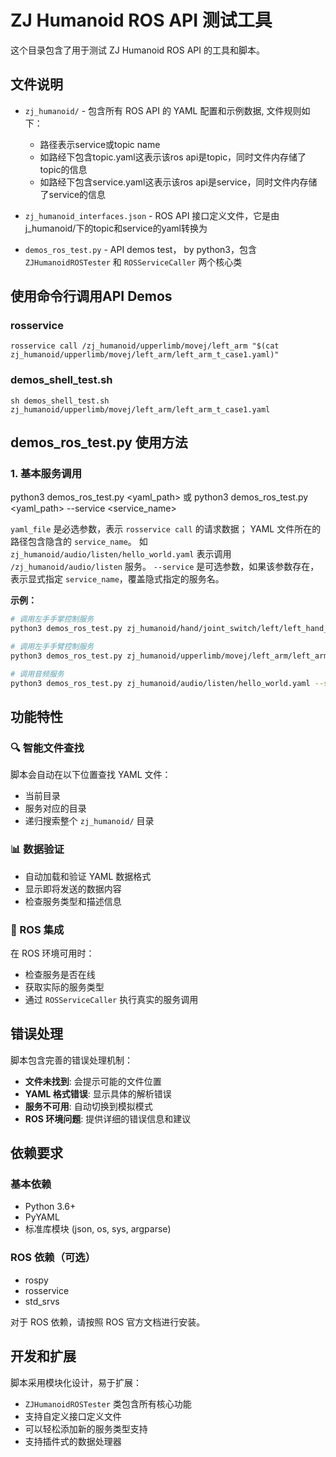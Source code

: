 # ZJ Humanoid ROS API 测试工具

这个目录包含了用于测试 ZJ Humanoid ROS API 的工具和脚本。

## 文件说明

- `zj_humanoid/` - 包含所有 ROS API 的 YAML 配置和示例数据, 文件规则如下：
    - 路径表示service或topic name
    - 如路经下包含topic.yaml这表示该ros api是topic，同时文件内存储了topic的信息
    - 如路经下包含service.yaml这表示该ros api是service，同时文件内存储了service的信息
- `zj_humanoid_interfaces.json` - ROS API 接口定义文件，它是由j_humanoid/下的topic和service的yaml转换为

- `demos_ros_test.py` - API demos test， by python3，包含 `ZJHumanoidROSTester` 和 `ROSServiceCaller` 两个核心类

## 使用命令行调用API Demos

### rosservice
    rosservice call /zj_humanoid/upperlimb/movej/left_arm "$(cat zj_humanoid/upperlimb/movej/left_arm/left_arm_t_case1.yaml)"
### demos_shell_test.sh
    sh demos_shell_test.sh zj_humanoid/upperlimb/movej/left_arm/left_arm_t_case1.yaml

## demos_ros_test.py 使用方法

### 1. 基本服务调用

python3 demos_ros_test.py <yaml_path> 
或
python3 demos_ros_test.py <yaml_path> --service <service_name>

`yaml_file` 是必选参数，表示 `rosservice call` 的请求数据；
YAML 文件所在的路径包含隐含的 `service_name`。
如 `zj_humanoid/audio/listen/hello_world.yaml` 表示调用 `/zj_humanoid/audio/listen` 服务。
`--service` 是可选参数，如果该参数存在，表示显式指定 `service_name`，覆盖隐式指定的服务名。

**示例：**
```bash
# 调用左手手掌控制服务
python3 demos_ros_test.py zj_humanoid/hand/joint_switch/left/left_hand_joint_reset.yaml

# 调用左手手臂控制服务
python3 demos_ros_test.py zj_humanoid/upperlimb/movej/left_arm/left_arm_t_case1.yaml

# 调用音频服务
python3 demos_ros_test.py zj_humanoid/audio/listen/hello_world.yaml --service /zj_humanoid/audio/listen
```

## 功能特性

### 🔍 智能文件查找
脚本会自动在以下位置查找 YAML 文件：
- 当前目录
- 服务对应的目录
- 递归搜索整个 `zj_humanoid/` 目录

### 📊 数据验证
- 自动加载和验证 YAML 数据格式
- 显示即将发送的数据内容
- 检查服务类型和描述信息


### 🔧 ROS 集成
在 ROS 环境可用时：
- 检查服务是否在线
- 获取实际的服务类型
- 通过 `ROSServiceCaller` 执行真实的服务调用


## 错误处理

脚本包含完善的错误处理机制：

- **文件未找到**: 会提示可能的文件位置
- **YAML 格式错误**: 显示具体的解析错误
- **服务不可用**: 自动切换到模拟模式
- **ROS 环境问题**: 提供详细的错误信息和建议

## 依赖要求

### 基本依赖
- Python 3.6+
- PyYAML
- 标准库模块 (json, os, sys, argparse)

### ROS 依赖（可选）
- rospy
- rosservice
- std_srvs


对于 ROS 依赖，请按照 ROS 官方文档进行安装。

## 开发和扩展

脚本采用模块化设计，易于扩展：

- `ZJHumanoidROSTester` 类包含所有核心功能
- 支持自定义接口定义文件
- 可以轻松添加新的服务类型支持
- 支持插件式的数据处理器
